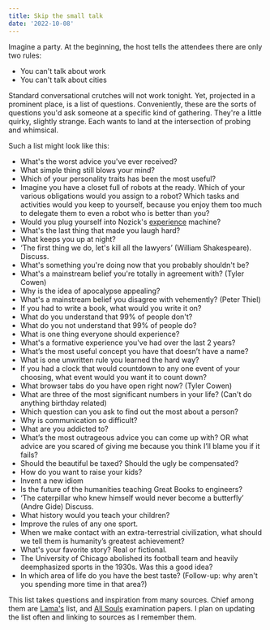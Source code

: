 ```yaml
---
title: Skip the small talk
date: '2022-10-08'
---
```


Imagine a party. At the beginning, the host tells the attendees there are only two rules:

- You can't talk about work
- You can't talk about cities

Standard conversational crutches will not work tonight. Yet, projected in a prominent place, is a list of questions. Conveniently, these are the sorts of questions you'd ask someone at a specific kind of gathering. They're a little quirky, slightly strange. Each wants to land at the intersection of probing and whimsical.

Such a list might look like this:

- What's the worst advice you've ever received?
- What simple thing still blows your mind?
- Which of your personality traits has been the most useful?
- Imagine you have a closet full of robots at the ready. Which of your various obligations would you assign to a robot? Which tasks and activities would you keep to yourself, because you enjoy them too much to delegate them to even a robot who is better than you?
- Would you plug yourself into Nozick's [experience](https://en.wikipedia.org/wiki/Experience_machine) machine?
- What's the last thing that made you laugh hard?
- What keeps you up at night?
- ‘The first thing we do, let's kill all the lawyers’ (William Shakespeare). Discuss.
- What's something you're doing now that you probably shouldn't be?
- What's a mainstream belief you're totally in agreement with? (Tyler Cowen)
- Why is the idea of apocalypse appealing?
- What's a mainstream belief you disagree with vehemently? (Peter Thiel)
- If you had to write a book, what would you write it on?
- What do you understand that 99% of people don't?
- What do you not understand that 99% of people do?
- What is one thing everyone should experience?
- What's a formative experience you've had over the last 2 years?
- What’s the most useful concept you have that doesn’t have a name?
- What is one unwritten rule you learned the hard way?
- If you had a clock that would countdown to any one event of your choosing, what event would you want it to count down?
- What browser tabs do you have open right now? (Tyler Cowen)
- What are three of the most significant numbers in your life? (Can't do anything birthday related)
- Which question can you ask to find out the most about a person?
- Why is communication so difficult?
- What are you addicted to?
- What’s the most outrageous advice you can come up with? OR what advice are you scared of giving me because you think I’ll blame you if it fails?
- Should the beautiful be taxed? Should the ugly be compensated?
- How do you want to raise your kids?
- Invent a new idiom
- Is the future of the humanities teaching Great Books to engineers?
- ‘The caterpillar who knew himself would never become a butterfly’ (Andre Gide) Discuss.
- What history would you teach your children?
- Improve the rules of any one sport.
- When we make contact with an extra-terrestrial civilization, what should we tell them is humanity’s greatest achievement?
- What's your favorite story? Real or fictional.
- The University of Chicago abolished its football team and heavily deemphasized sports in the 1930s. Was this a good idea?
- In which area of life do you have the best taste? (Follow-up: why aren't you spending more time in that area?)


This list takes questions and inspiration from many sources. Chief among them are [Lama's](https://lamaalrajih.wordpress.com/2019/07/24/skip-the-small-talk-part-one/) list, and [All Souls](https://verbivoco.files.wordpress.com/2016/08/all-souls-general-exam-questions-2009-to-2014.pdf) examination papers. I plan on updating the list often and linking to sources as I remember them.